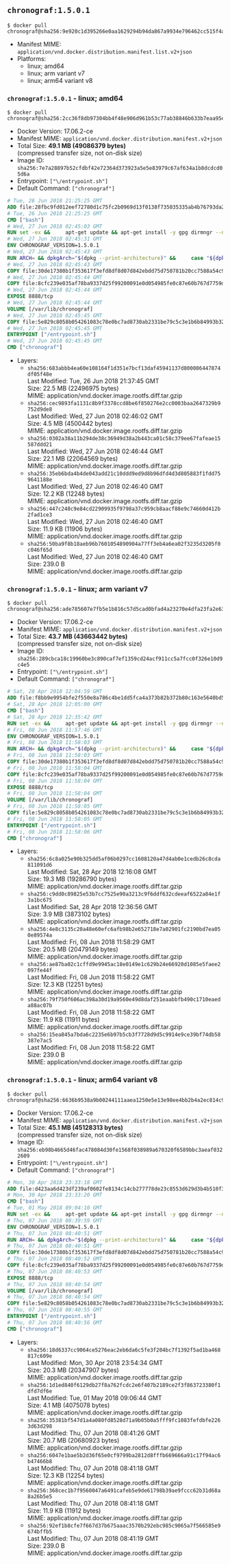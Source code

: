## `chronograf:1.5.0.1`

```console
$ docker pull chronograf@sha256:9e920c1d395266e0aa1629294b94da867a9934e796462cc515f4a6c9d63f9736
```

-	Manifest MIME: `application/vnd.docker.distribution.manifest.list.v2+json`
-	Platforms:
	-	linux; amd64
	-	linux; arm variant v7
	-	linux; arm64 variant v8

### `chronograf:1.5.0.1` - linux; amd64

```console
$ docker pull chronograf@sha256:2cc36f8db97304bb4f48e906d961b53c77ab38846b633b7eaa95ee32b4639e12
```

-	Docker Version: 17.06.2-ce
-	Manifest MIME: `application/vnd.docker.distribution.manifest.v2+json`
-	Total Size: **49.1 MB (49086379 bytes)**  
	(compressed transfer size, not on-disk size)
-	Image ID: `sha256:7e7a28897b52cfdbf42e72364d373923a5e5e83979c67af634a1b8dcdcd05d6a`
-	Entrypoint: `["\/entrypoint.sh"]`
-	Default Command: `["chronograf"]`

```dockerfile
# Tue, 26 Jun 2018 21:25:25 GMT
ADD file:28fbc9fd012eef72780d1c75fc2b0969d13f0138f735035335ab4b76793da2da in / 
# Tue, 26 Jun 2018 21:25:25 GMT
CMD ["bash"]
# Wed, 27 Jun 2018 02:45:03 GMT
RUN set -ex &&     apt-get update && apt-get install -y gpg dirmngr --no-install-recommends &&     rm -rf /var/lib/apt/lists/* &&     for key in         05CE15085FC09D18E99EFB22684A14CF2582E0C5 ;     do         gpg --keyserver ha.pool.sks-keyservers.net --recv-keys "$key" ||         gpg --keyserver pgp.mit.edu --recv-keys "$key" ||         gpg --keyserver keyserver.pgp.com --recv-keys "$key" ;     done
# Wed, 27 Jun 2018 02:45:31 GMT
ENV CHRONOGRAF_VERSION=1.5.0.1
# Wed, 27 Jun 2018 02:45:43 GMT
RUN ARCH= && dpkgArch="$(dpkg --print-architecture)" &&     case "${dpkgArch##*-}" in       amd64) ARCH='amd64';;       arm64) ARCH='arm64';;       armhf) ARCH='armhf';;       armel) ARCH='armel';;       *)     echo "Unsupported architecture: ${dpkgArch}"; exit 1;;     esac &&     set -x &&     apt-get update && apt-get install -y ca-certificates curl --no-install-recommends &&     rm -rf /var/lib/apt/lists/* &&     curl -SLO "https://dl.influxdata.com/chronograf/releases/chronograf_${CHRONOGRAF_VERSION}_${ARCH}.deb.asc" &&     curl -SLO "https://dl.influxdata.com/chronograf/releases/chronograf_${CHRONOGRAF_VERSION}_${ARCH}.deb" &&     gpg --batch --verify chronograf_${CHRONOGRAF_VERSION}_${ARCH}.deb.asc chronograf_${CHRONOGRAF_VERSION}_${ARCH}.deb &&     dpkg -i chronograf_${CHRONOGRAF_VERSION}_${ARCH}.deb &&     rm -f chronograf_${CHRONOGRAF_VERSION}_${ARCH}.deb* &&     apt-get purge -y --auto-remove $buildDeps
# Wed, 27 Jun 2018 02:45:43 GMT
COPY file:30de17380b1f353617f3efd8df8d07d842ebdd75d750781b20cc7588a54c918d in /usr/share/chronograf/LICENSE 
# Wed, 27 Jun 2018 02:45:44 GMT
COPY file:8cfc239e035af78ba9337d25f99200091e0d054985fe0c87e60b767d7759d99d in /usr/share/chronograf/agpl-3.0.md 
# Wed, 27 Jun 2018 02:45:44 GMT
EXPOSE 8888/tcp
# Wed, 27 Jun 2018 02:45:44 GMT
VOLUME [/var/lib/chronograf]
# Wed, 27 Jun 2018 02:45:45 GMT
COPY file:5e829c8058b054261083c78e0bc7ad8730ab2331be79c5c3e1b6b84993b3224b in /entrypoint.sh 
# Wed, 27 Jun 2018 02:45:45 GMT
ENTRYPOINT ["/entrypoint.sh"]
# Wed, 27 Jun 2018 02:45:45 GMT
CMD ["chronograf"]
```

-	Layers:
	-	`sha256:683abbb4ea60e108164f1d351e7bcf13daf45941137d800086447874df05f48e`  
		Last Modified: Tue, 26 Jun 2018 21:37:45 GMT  
		Size: 22.5 MB (22496975 bytes)  
		MIME: application/vnd.docker.image.rootfs.diff.tar.gzip
	-	`sha256:cec9893fa1131c8b9f3378ccd8be6f850276e2cc0003baa2647329b9752d9de8`  
		Last Modified: Wed, 27 Jun 2018 02:46:02 GMT  
		Size: 4.5 MB (4500442 bytes)  
		MIME: application/vnd.docker.image.rootfs.diff.tar.gzip
	-	`sha256:0302a38a11b294de38c36949d38a2b443ca01c58c379ee67fafeae15587ddd21`  
		Last Modified: Wed, 27 Jun 2018 02:46:44 GMT  
		Size: 22.1 MB (22064569 bytes)  
		MIME: application/vnd.docker.image.rootfs.diff.tar.gzip
	-	`sha256:35eb6bda4b4de043add21c10ddd9ed9d8b96dfd4d3d805883f1fdd759641188e`  
		Last Modified: Wed, 27 Jun 2018 02:46:40 GMT  
		Size: 12.2 KB (12248 bytes)  
		MIME: application/vnd.docker.image.rootfs.diff.tar.gzip
	-	`sha256:447c248c9e84cd22909935f9798a37c959cb8aacf88e9c74660d412b2fad1ce3`  
		Last Modified: Wed, 27 Jun 2018 02:46:40 GMT  
		Size: 11.9 KB (11906 bytes)  
		MIME: application/vnd.docker.image.rootfs.diff.tar.gzip
	-	`sha256:50ba9f8b18aeb96b7601054890904a77ff3eb4a6ea02f3235d3205f0c046f65d`  
		Last Modified: Wed, 27 Jun 2018 02:46:40 GMT  
		Size: 239.0 B  
		MIME: application/vnd.docker.image.rootfs.diff.tar.gzip

### `chronograf:1.5.0.1` - linux; arm variant v7

```console
$ docker pull chronograf@sha256:ade785607e7fb5e1b816c57d5cad0bfad4a23270e4dfa23fa2e6397c3d4aae8c
```

-	Docker Version: 17.06.2-ce
-	Manifest MIME: `application/vnd.docker.distribution.manifest.v2+json`
-	Total Size: **43.7 MB (43663442 bytes)**  
	(compressed transfer size, not on-disk size)
-	Image ID: `sha256:289cbca18c19960be3c890caf7ef1359cd24acf911cc5a7fcc0f326e10d9c4e5`
-	Entrypoint: `["\/entrypoint.sh"]`
-	Default Command: `["chronograf"]`

```dockerfile
# Sat, 28 Apr 2018 12:04:59 GMT
ADD file:f8bb9e9954bfe2f550e8a786c4be1dd5fca4a373b82b372b80c163e5640bd5a4 in / 
# Sat, 28 Apr 2018 12:05:00 GMT
CMD ["bash"]
# Sat, 28 Apr 2018 12:35:42 GMT
RUN set -ex &&     apt-get update && apt-get install -y gpg dirmngr --no-install-recommends &&     rm -rf /var/lib/apt/lists/* &&     for key in         05CE15085FC09D18E99EFB22684A14CF2582E0C5 ;     do         gpg --keyserver ha.pool.sks-keyservers.net --recv-keys "$key" ||         gpg --keyserver pgp.mit.edu --recv-keys "$key" ||         gpg --keyserver keyserver.pgp.com --recv-keys "$key" ;     done
# Fri, 08 Jun 2018 11:57:46 GMT
ENV CHRONOGRAF_VERSION=1.5.0.1
# Fri, 08 Jun 2018 11:58:03 GMT
RUN ARCH= && dpkgArch="$(dpkg --print-architecture)" &&     case "${dpkgArch##*-}" in       amd64) ARCH='amd64';;       arm64) ARCH='arm64';;       armhf) ARCH='armhf';;       armel) ARCH='armel';;       *)     echo "Unsupported architecture: ${dpkgArch}"; exit 1;;     esac &&     set -x &&     apt-get update && apt-get install -y ca-certificates curl --no-install-recommends &&     rm -rf /var/lib/apt/lists/* &&     curl -SLO "https://dl.influxdata.com/chronograf/releases/chronograf_${CHRONOGRAF_VERSION}_${ARCH}.deb.asc" &&     curl -SLO "https://dl.influxdata.com/chronograf/releases/chronograf_${CHRONOGRAF_VERSION}_${ARCH}.deb" &&     gpg --batch --verify chronograf_${CHRONOGRAF_VERSION}_${ARCH}.deb.asc chronograf_${CHRONOGRAF_VERSION}_${ARCH}.deb &&     dpkg -i chronograf_${CHRONOGRAF_VERSION}_${ARCH}.deb &&     rm -f chronograf_${CHRONOGRAF_VERSION}_${ARCH}.deb* &&     apt-get purge -y --auto-remove $buildDeps
# Fri, 08 Jun 2018 11:58:03 GMT
COPY file:30de17380b1f353617f3efd8df8d07d842ebdd75d750781b20cc7588a54c918d in /usr/share/chronograf/LICENSE 
# Fri, 08 Jun 2018 11:58:04 GMT
COPY file:8cfc239e035af78ba9337d25f99200091e0d054985fe0c87e60b767d7759d99d in /usr/share/chronograf/agpl-3.0.md 
# Fri, 08 Jun 2018 11:58:04 GMT
EXPOSE 8888/tcp
# Fri, 08 Jun 2018 11:58:04 GMT
VOLUME [/var/lib/chronograf]
# Fri, 08 Jun 2018 11:58:05 GMT
COPY file:5e829c8058b054261083c78e0bc7ad8730ab2331be79c5c3e1b6b84993b3224b in /entrypoint.sh 
# Fri, 08 Jun 2018 11:58:05 GMT
ENTRYPOINT ["/entrypoint.sh"]
# Fri, 08 Jun 2018 11:58:06 GMT
CMD ["chronograf"]
```

-	Layers:
	-	`sha256:6c8a025e90b325dd5af06b0297cc1608120a47d4ab0e1cedb26c8cda811091d6`  
		Last Modified: Sat, 28 Apr 2018 12:16:08 GMT  
		Size: 19.3 MB (19286790 bytes)  
		MIME: application/vnd.docker.image.rootfs.diff.tar.gzip
	-	`sha256:c9dd0c89825e53b7cc7525e90a3213c9f6ddf632cdeeaf6522a84e1f3a1bc675`  
		Last Modified: Sat, 28 Apr 2018 12:36:56 GMT  
		Size: 3.9 MB (3873102 bytes)  
		MIME: application/vnd.docker.image.rootfs.diff.tar.gzip
	-	`sha256:4e8c3135c20a48e60efc6afb98b2e652718e7a02901fc2190bd7ea050e89574a`  
		Last Modified: Fri, 08 Jun 2018 11:58:29 GMT  
		Size: 20.5 MB (20479149 bytes)  
		MIME: application/vnd.docker.image.rootfs.diff.tar.gzip
	-	`sha256:ae87ba02c1cffd9e9945ac18e0149e1c629b24e66920d1085e5faee2097fe44f`  
		Last Modified: Fri, 08 Jun 2018 11:58:22 GMT  
		Size: 12.3 KB (12251 bytes)  
		MIME: application/vnd.docker.image.rootfs.diff.tar.gzip
	-	`sha256:79f750f606ac398a30d19a9560e49d8daf251eaabbfb490c1710eaeda88ac07b`  
		Last Modified: Fri, 08 Jun 2018 11:58:22 GMT  
		Size: 11.9 KB (11911 bytes)  
		MIME: application/vnd.docker.image.rootfs.diff.tar.gzip
	-	`sha256:15ea845a7bda6c2235e6b97b5cb3f7728d9d5c9914e9ce39bf74db58387e7ac5`  
		Last Modified: Fri, 08 Jun 2018 11:58:22 GMT  
		Size: 239.0 B  
		MIME: application/vnd.docker.image.rootfs.diff.tar.gzip

### `chronograf:1.5.0.1` - linux; arm64 variant v8

```console
$ docker pull chronograf@sha256:6636b9538a9b00244111aaea1250e5e13e98ee4bb2b4a2ec814c900e95b6cb7f
```

-	Docker Version: 17.06.2-ce
-	Manifest MIME: `application/vnd.docker.distribution.manifest.v2+json`
-	Total Size: **45.1 MB (45128313 bytes)**  
	(compressed transfer size, not on-disk size)
-	Image ID: `sha256:eb98b4665d46fac478084d30fe1568f038989a670320f6589bbc3aeaf0322609`
-	Entrypoint: `["\/entrypoint.sh"]`
-	Default Command: `["chronograf"]`

```dockerfile
# Mon, 30 Apr 2018 23:33:18 GMT
ADD file:d423aa6d423df239af0602fe8134c14cb277778de23c8553d629d3b4b510f38b in / 
# Mon, 30 Apr 2018 23:33:20 GMT
CMD ["bash"]
# Tue, 01 May 2018 09:04:10 GMT
RUN set -ex &&     apt-get update && apt-get install -y gpg dirmngr --no-install-recommends &&     rm -rf /var/lib/apt/lists/* &&     for key in         05CE15085FC09D18E99EFB22684A14CF2582E0C5 ;     do         gpg --keyserver ha.pool.sks-keyservers.net --recv-keys "$key" ||         gpg --keyserver pgp.mit.edu --recv-keys "$key" ||         gpg --keyserver keyserver.pgp.com --recv-keys "$key" ;     done
# Thu, 07 Jun 2018 08:39:59 GMT
ENV CHRONOGRAF_VERSION=1.5.0.1
# Thu, 07 Jun 2018 08:40:51 GMT
RUN ARCH= && dpkgArch="$(dpkg --print-architecture)" &&     case "${dpkgArch##*-}" in       amd64) ARCH='amd64';;       arm64) ARCH='arm64';;       armhf) ARCH='armhf';;       armel) ARCH='armel';;       *)     echo "Unsupported architecture: ${dpkgArch}"; exit 1;;     esac &&     set -x &&     apt-get update && apt-get install -y ca-certificates curl --no-install-recommends &&     rm -rf /var/lib/apt/lists/* &&     curl -SLO "https://dl.influxdata.com/chronograf/releases/chronograf_${CHRONOGRAF_VERSION}_${ARCH}.deb.asc" &&     curl -SLO "https://dl.influxdata.com/chronograf/releases/chronograf_${CHRONOGRAF_VERSION}_${ARCH}.deb" &&     gpg --batch --verify chronograf_${CHRONOGRAF_VERSION}_${ARCH}.deb.asc chronograf_${CHRONOGRAF_VERSION}_${ARCH}.deb &&     dpkg -i chronograf_${CHRONOGRAF_VERSION}_${ARCH}.deb &&     rm -f chronograf_${CHRONOGRAF_VERSION}_${ARCH}.deb* &&     apt-get purge -y --auto-remove $buildDeps
# Thu, 07 Jun 2018 08:40:51 GMT
COPY file:30de17380b1f353617f3efd8df8d07d842ebdd75d750781b20cc7588a54c918d in /usr/share/chronograf/LICENSE 
# Thu, 07 Jun 2018 08:40:52 GMT
COPY file:8cfc239e035af78ba9337d25f99200091e0d054985fe0c87e60b767d7759d99d in /usr/share/chronograf/agpl-3.0.md 
# Thu, 07 Jun 2018 08:40:53 GMT
EXPOSE 8888/tcp
# Thu, 07 Jun 2018 08:40:54 GMT
VOLUME [/var/lib/chronograf]
# Thu, 07 Jun 2018 08:40:54 GMT
COPY file:5e829c8058b054261083c78e0bc7ad8730ab2331be79c5c3e1b6b84993b3224b in /entrypoint.sh 
# Thu, 07 Jun 2018 08:40:55 GMT
ENTRYPOINT ["/entrypoint.sh"]
# Thu, 07 Jun 2018 08:40:56 GMT
CMD ["chronograf"]
```

-	Layers:
	-	`sha256:18d6337cc9064ce5276eac2eb6da6c5fe3f204bc7f1392f5ad1ba468817c609e`  
		Last Modified: Mon, 30 Apr 2018 23:54:34 GMT  
		Size: 20.3 MB (20347907 bytes)  
		MIME: application/vnd.docker.image.rootfs.diff.tar.gzip
	-	`sha256:1d1ed840f6129db27f8a762fcdc2e6f407b2189ce2f3f863723380f1dfd7df6e`  
		Last Modified: Tue, 01 May 2018 09:06:44 GMT  
		Size: 4.1 MB (4075078 bytes)  
		MIME: application/vnd.docker.image.rootfs.diff.tar.gzip
	-	`sha256:35381bf547d1a4a080fd8528d71a9b05b0a5fff9fc1083fefdbfe2263d63d298`  
		Last Modified: Thu, 07 Jun 2018 08:41:26 GMT  
		Size: 20.7 MB (20680923 bytes)  
		MIME: application/vnd.docker.image.rootfs.diff.tar.gzip
	-	`sha256:6047e1bae5b2d36f65e0cf9799ba2812d8fffb669666a91c17f94ac6b47466b8`  
		Last Modified: Thu, 07 Jun 2018 08:41:18 GMT  
		Size: 12.3 KB (12254 bytes)  
		MIME: application/vnd.docker.image.rootfs.diff.tar.gzip
	-	`sha256:368cec1b7f9560047a6491cafeb5e9de61798b39ae9fccc62b31d68a8a26b5e5`  
		Last Modified: Thu, 07 Jun 2018 08:41:18 GMT  
		Size: 11.9 KB (11912 bytes)  
		MIME: application/vnd.docker.image.rootfs.diff.tar.gzip
	-	`sha256:92ef1b8cfe7f667d37b675aaac3570b292ebc985c9065a7f566585e9674bffb5`  
		Last Modified: Thu, 07 Jun 2018 08:41:19 GMT  
		Size: 239.0 B  
		MIME: application/vnd.docker.image.rootfs.diff.tar.gzip
